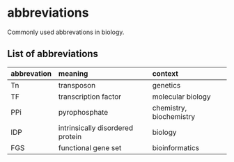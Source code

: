 # abbreviations

Commonly used abbrevations in biology.

## List of abbreviations

|abbrevation|              meaning           |        context        |
|:----------|:-------------------------------|:----------------------|
|Tn         |transposon                      |genetics               |
|TF         |transcription factor            |molecular biology      |
|PPi        |pyrophosphate                   |chemistry, biochemistry|
|IDP        |intrinsically disordered protein|biology                |
|FGS        |functional gene set             |bioinformatics         |
